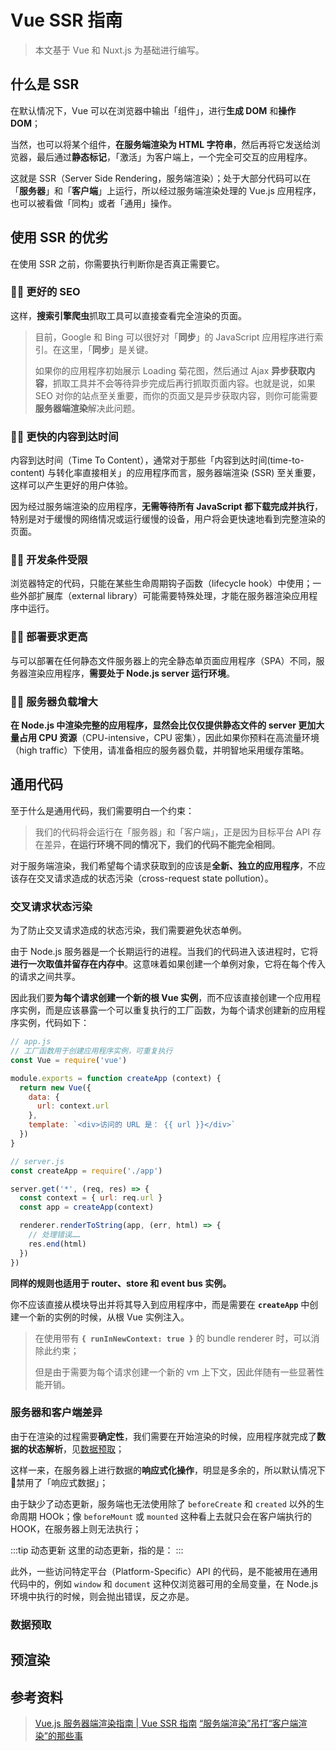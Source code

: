 # Vue SSR 指南

> 本文基于 Vue 和 Nuxt.js 为基础进行编写。

## 什么是 SSR

在默认情况下，Vue 可以在浏览器中输出「组件」，进行**生成 DOM** 和**操作 DOM**；

当然，也可以将某个组件，**在服务端渲染为 HTML 字符串**，然后再将它发送给浏览器，最后通过**静态标记**，「激活」为客户端上，一个完全可交互的应用程序。

这就是 SSR（Server Side Rendering，服务端渲染）；处于大部分代码可以在「**服务器**」和「**客户端**」上运行，所以经过服务端渲染处理的 Vue.js 应用程序，也可以被看做「同构」或者「通用」操作。

## 使用 SSR 的优劣

在使用 SSR 之前，你需要执行判断你是否真正需要它。

### 👍🏻 更好的 SEO

这样，**搜索引擎爬虫**抓取工具可以直接查看完全渲染的页面。

> 目前，Google 和 Bing 可以很好对「**同步**」的 JavaScript 应用程序进行索引。在这里，「**同步**」是关键。
> 
> 如果你的应用程序初始展示 Loading 菊花图，然后通过 Ajax **异步获取内容**，抓取工具并不会等待异步完成后再行抓取页面内容。也就是说，如果 SEO 对你的站点至关重要，而你的页面又是异步获取内容，则你可能需要**服务器端渲染**解决此问题。

### 👍🏻 更快的内容到达时间

内容到达时间（Time To Content），通常对于那些「内容到达时间(time-to-content) 与转化率直接相关」的应用程序而言，服务器端渲染 (SSR) 至关重要，这样可以产生更好的用户体验。

因为经过服务端渲染的应用程序，**无需等待所有 JavaScript 都下载完成并执行**，特别是对于缓慢的网络情况或运行缓慢的设备，用户将会更快速地看到完整渲染的页面。

### 👎🏻 开发条件受限

浏览器特定的代码，只能在某些生命周期钩子函数（lifecycle hook）中使用；一些外部扩展库（external library）可能需要特殊处理，才能在服务器渲染应用程序中运行。

### 👎🏻 部署要求更高

与可以部署在任何静态文件服务器上的完全静态单页面应用程序（SPA）不同，服务器渲染应用程序，**需要处于 Node.js server 运行环境**。

### 👎🏻 服务器负载增大

**在 Node.js 中渲染完整的应用程序，显然会比仅仅提供静态文件的 server 更加大量占用 CPU 资源**（CPU-intensive，CPU 密集），因此如果你预料在高流量环境（high traffic）下使用，请准备相应的服务器负载，并明智地采用缓存策略。

## 通用代码

至于什么是通用代码，我们需要明白一个约束：

> 我们的代码将会运行在「服务器」和「客户端」，正是因为目标平台 API 存在差异，**在运行环境不同的情况下，我们的代码不能完全相同**。

对于服务端渲染，我们希望每个请求获取到的应该是**全新、独立的应用程序**，不应该存在交叉请求造成的状态污染（cross-request state pollution）。

### 交叉请求状态污染

为了防止交叉请求造成的状态污染，我们需要避免状态单例。

由于 Node.js 服务器是一个长期运行的进程。当我们的代码进入该进程时，它将**进行一次取值并留存在内存中**。这意味着如果创建一个单例对象，它将在每个传入的请求之间共享。

因此我们要**为每个请求创建一个新的根 Vue 实例**，而不应该直接创建一个应用程序实例，而是应该暴露一个可以重复执行的工厂函数，为每个请求创建新的应用程序实例，代码如下：

```js
// app.js
// 工厂函数用于创建应用程序实例，可重复执行
const Vue = require('vue')

module.exports = function createApp (context) {
  return new Vue({
    data: {
      url: context.url
    },
    template: `<div>访问的 URL 是： {{ url }}</div>`
  })
}

// server.js
const createApp = require('./app')

server.get('*', (req, res) => {
  const context = { url: req.url }
  const app = createApp(context)

  renderer.renderToString(app, (err, html) => {
    // 处理错误……
    res.end(html)
  })
})
```

**同样的规则也适用于 router、store 和 event bus 实例。**

你不应该直接从模块导出并将其导入到应用程序中，而是需要在 **`createApp`** 中创建一个新的实例的时候，从根 Vue 实例注入。

> 在使用带有 **`{ runInNewContext: true }`** 的 bundle renderer 时，可以消除此约束；
> 
> 但是由于需要为每个请求创建一个新的 vm 上下文，因此伴随有一些显著性能开销。

### 服务器和客户端差异

由于在渲染的过程需要**确定性**，我们需要在开始渲染的时候，应用程序就完成了**数据的状态解析**，见[数据预取](#数据预取)；

这样一来，在服务器上进行数据的**响应式化操作**，明显是多余的，所以默认情况下 🚫禁用了「响应式数据」；

由于缺少了动态更新，服务端也无法使用除了 `beforeCreate` 和 `created` 以外的生命周期 HOOk；像 `beforeMount` 或 `mounted` 这种看上去就只会在客户端执行的 HOOK，在服务器上则无法执行；

<!-- TODO -->
:::tip 动态更新
这里的动态更新，指的是：
:::

此外，一些访问特定平台（Platform-Specific）API 的代码，是不能被用在通用代码中的，例如 `window` 和 `document` 这种仅浏览器可用的全局变量，在 Node.js 环境中执行的时候，则会抛出错误，反之亦是。

### 数据预取



## 预渲染

## 参考资料

> [Vue.js 服务器端渲染指南 | Vue SSR 指南](https://ssr.vuejs.org/zh/)
> [“服务端渲染”吊打“客户端渲染”的那些事](https://www.w3ctech.com/topic/2005)